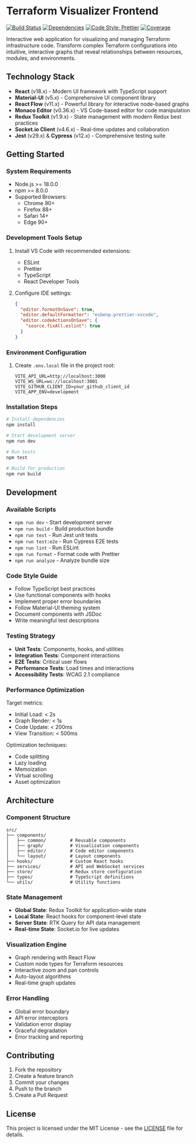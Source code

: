 # Terraform Visualizer Frontend

[![Build Status](https://github.com/your-repo/terraform-visualizer/workflows/CI/badge.svg)](https://github.com/your-repo/terraform-visualizer/actions)
[![Dependencies](https://img.shields.io/david/your-repo/terraform-visualizer)](https://david-dm.org/your-repo/terraform-visualizer)
[![Code Style: Prettier](https://img.shields.io/badge/code_style-prettier-ff69b4.svg)](https://github.com/prettier/prettier)
[![Coverage](https://codecov.io/gh/your-repo/terraform-visualizer/branch/main/graph/badge.svg)](https://codecov.io/gh/your-repo/terraform-visualizer)

Interactive web application for visualizing and managing Terraform infrastructure code. Transform complex Terraform configurations into intuitive, interactive graphs that reveal relationships between resources, modules, and environments.

## Technology Stack

- **React** (v18.x) - Modern UI framework with TypeScript support
- **Material-UI** (v5.x) - Comprehensive UI component library
- **React Flow** (v11.x) - Powerful library for interactive node-based graphs
- **Monaco Editor** (v0.36.x) - VS Code-based editor for code manipulation
- **Redux Toolkit** (v1.9.x) - State management with modern Redux best practices
- **Socket.io Client** (v4.6.x) - Real-time updates and collaboration
- **Jest** (v29.x) & **Cypress** (v12.x) - Comprehensive testing suite

## Getting Started

### System Requirements

- Node.js >= 18.0.0
- npm >= 8.0.0
- Supported Browsers:
  - Chrome 90+
  - Firefox 88+
  - Safari 14+
  - Edge 90+

### Development Tools Setup

1. Install VS Code with recommended extensions:
   - ESLint
   - Prettier
   - TypeScript
   - React Developer Tools

2. Configure IDE settings:
   ```json
   {
     "editor.formatOnSave": true,
     "editor.defaultFormatter": "esbenp.prettier-vscode",
     "editor.codeActionsOnSave": {
       "source.fixAll.eslint": true
     }
   }
   ```

### Environment Configuration

1. Create `.env.local` file in the project root:
   ```env
   VITE_API_URL=http://localhost:3000
   VITE_WS_URL=ws://localhost:3001
   VITE_GITHUB_CLIENT_ID=your_github_client_id
   VITE_APP_ENV=development
   ```

### Installation Steps

```bash
# Install dependencies
npm install

# Start development server
npm run dev

# Run tests
npm test

# Build for production
npm run build
```

## Development

### Available Scripts

- `npm run dev` - Start development server
- `npm run build` - Build production bundle
- `npm run test` - Run Jest unit tests
- `npm run test:e2e` - Run Cypress E2E tests
- `npm run lint` - Run ESLint
- `npm run format` - Format code with Prettier
- `npm run analyze` - Analyze bundle size

### Code Style Guide

- Follow TypeScript best practices
- Use functional components with hooks
- Implement proper error boundaries
- Follow Material-UI theming system
- Document components with JSDoc
- Write meaningful test descriptions

### Testing Strategy

- **Unit Tests**: Components, hooks, and utilities
- **Integration Tests**: Component interactions
- **E2E Tests**: Critical user flows
- **Performance Tests**: Load times and interactions
- **Accessibility Tests**: WCAG 2.1 compliance

### Performance Optimization

Target metrics:
- Initial Load: < 2s
- Graph Render: < 1s
- Code Update: < 200ms
- View Transition: < 500ms

Optimization techniques:
- Code splitting
- Lazy loading
- Memoization
- Virtual scrolling
- Asset optimization

## Architecture

### Component Structure

```text
src/
├── components/
│   ├── common/         # Reusable components
│   ├── graph/          # Visualization components
│   ├── editor/         # Code editor components
│   └── layout/         # Layout components
├── hooks/              # Custom React hooks
├── services/           # API and WebSocket services
├── store/              # Redux store configuration
├── types/              # TypeScript definitions
└── utils/              # Utility functions
```

### State Management

- **Global State**: Redux Toolkit for application-wide state
- **Local State**: React hooks for component-level state
- **Server State**: RTK Query for API data management
- **Real-time State**: Socket.io for live updates

### Visualization Engine

- Graph rendering with React Flow
- Custom node types for Terraform resources
- Interactive zoom and pan controls
- Auto-layout algorithms
- Real-time graph updates

### Error Handling

- Global error boundary
- API error interceptors
- Validation error display
- Graceful degradation
- Error tracking and reporting

## Contributing

1. Fork the repository
2. Create a feature branch
3. Commit your changes
4. Push to the branch
5. Create a Pull Request

## License

This project is licensed under the MIT License - see the [LICENSE](LICENSE) file for details.